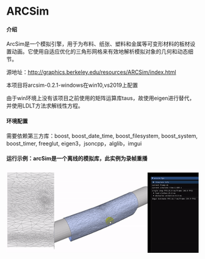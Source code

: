 # ARCSim

#### 介绍
ArcSim是一个模拟引擎，用于为布料、纸张、塑料和金属等可变形材料的板材设置动画。它使用自适应优化的三角形网格来有效地解析模拟对象的几何和动态细节。

源地址：http://graphics.berkeley.edu/resources/ARCSim/index.html

本项目将arcsim-0.2.1-windows在win10,vs2019上配置

由于win环境上没有该项目之前使用的矩阵运算库taus，故使用eigen进行替代，并使用LDLT方法求解线性方程。

#### 环境配置
需要依赖第三方库：boost, boost_date_time, boost_filesystem, boost_system, boost_timer, freeglut, eigen3，jsoncpp，alglib，imgui
#### 运行示例：arcSim是一个离线的模拟库，此实例为录帧重播
![](sleeve.gif)
 

 